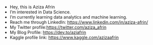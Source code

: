 -  Hey, this is Aziza Afrin
-  I’m interested in Data Science.
-  I’m currently learning data analytics and machine learning.
-  Reach me through LinkedIn: https://www.linkedin.com/in/aziza-afrin/
-  My Twitter profile:https://twitter.com/aziza_afrin
-  My Blog Profile: https://dev.to/aziafrin
-  Kaggle profile link: https://www.kaggle.com/azizaafrin

<!---
aziafrin/aziafrin is a ✨ special ✨ repository because its `README.md` (this file) appears on your GitHub profile.
You can click the Preview link to take a look at your changes.
--->
